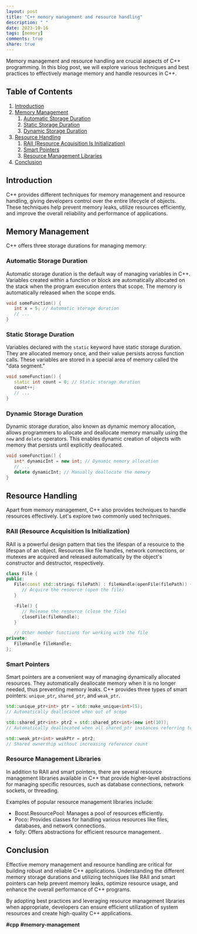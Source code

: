 ```yaml
---
layout: post
title: "C++ memory management and resource handling"
description: " "
date: 2023-10-16
tags: [memory]
comments: true
share: true
---
```


Memory management and resource handling are crucial aspects of C++ programming. In this blog post, we will explore various techniques and best practices to effectively manage memory and handle resources in C++.

## Table of Contents

1. [Introduction](#introduction)
2. [Memory Management](#memory-management)
   1. [Automatic Storage Duration](#automatic-storage-duration)
   2. [Static Storage Duration](#static-storage-duration)
   3. [Dynamic Storage Duration](#dynamic-storage-duration)
3. [Resource Handling](#resource-handling)
   1. [RAII (Resource Acquisition Is Initialization)](#raii)
   2. [Smart Pointers](#smart-pointers)
   3. [Resource Management Libraries](#resource-management-libraries)
4. [Conclusion](#conclusion)

## Introduction<a name="introduction"></a>

C++ provides different techniques for memory management and resource handling, giving developers control over the entire lifecycle of objects. These techniques help prevent memory leaks, utilize resources efficiently, and improve the overall reliability and performance of applications.

## Memory Management<a name="memory-management"></a>

C++ offers three storage durations for managing memory:

### Automatic Storage Duration<a name="automatic-storage-duration"></a>

Automatic storage duration is the default way of managing variables in C++. Variables created within a function or block are automatically allocated on the stack when the program execution enters that scope. The memory is automatically released when the scope ends.

```cpp
void someFunction() {
   int x = 5; // Automatic storage duration
   // ...
}
```

### Static Storage Duration<a name="static-storage-duration"></a>

Variables declared with the `static` keyword have static storage duration. They are allocated memory once, and their value persists across function calls. These variables are stored in a special area of memory called the "data segment."

```cpp
void someFunction() {
   static int count = 0; // Static storage duration
   count++;
   // ...
}
```

### Dynamic Storage Duration<a name="dynamic-storage-duration"></a>

Dynamic storage duration, also known as dynamic memory allocation, allows programmers to allocate and deallocate memory manually using the `new` and `delete` operators. This enables dynamic creation of objects with memory that persists until explicitly deallocated.

```cpp
void someFunction() {
   int* dynamicInt = new int; // Dynamic memory allocation
   // ...
   delete dynamicInt; // Manually deallocate the memory
}
```

## Resource Handling<a name="resource-handling"></a>

Apart from memory management, C++ also provides techniques to handle resources effectively. Let's explore two commonly used techniques.

### RAII (Resource Acquisition Is Initialization)<a name="raii"></a>

RAII is a powerful design pattern that ties the lifespan of a resource to the lifespan of an object. Resources like file handles, network connections, or mutexes are acquired and released automatically by the object's constructor and destructor, respectively.

```cpp
class File {
public:
   File(const std::string& filePath) : fileHandle(openFile(filePath)) {
      // Acquire the resource (open the file)
   }

   ~File() {
      // Release the resource (close the file)
      closeFile(fileHandle);
   }

   // Other member functions for working with the file
private:
   FileHandle fileHandle;
};
```
### Smart Pointers<a name="smart-pointers"></a>

Smart pointers are a convenient way of managing dynamically allocated resources. They automatically deallocate memory when it is no longer needed, thus preventing memory leaks. C++ provides three types of smart pointers: `unique_ptr`, `shared_ptr`, and `weak_ptr`.

```cpp
std::unique_ptr<int> ptr = std::make_unique<int>(5);
// Automatically deallocated when out of scope

std::shared_ptr<int> ptr2 = std::shared_ptr<int>(new int(10));
// Automatically deallocated when all shared_ptr instances referring to the memory are out of scope

std::weak_ptr<int> weakPtr = ptr2;
// Shared ownership without increasing reference count
```

### Resource Management Libraries<a name="resource-management-libraries"></a>

In addition to RAII and smart pointers, there are several resource management libraries available in C++ that provide higher-level abstractions for managing specific resources, such as database connections, network sockets, or threading.

Examples of popular resource management libraries include:

- Boost.ResourcePool: Manages a pool of resources efficiently.
- Poco: Provides classes for handling various resources like files, databases, and network connections.
- folly: Offers abstractions for efficient resource management.

## Conclusion<a name="conclusion"></a>

Effective memory management and resource handling are critical for building robust and reliable C++ applications. Understanding the different memory storage durations and utilizing techniques like RAII and smart pointers can help prevent memory leaks, optimize resource usage, and enhance the overall performance of C++ programs.

By adopting best practices and leveraging resource management libraries when appropriate, developers can ensure efficient utilization of system resources and create high-quality C++ applications.

**#cpp** **#memory-management**